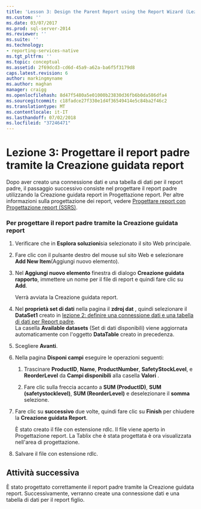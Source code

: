 ```yaml
---
title: 'Lesson 3: Design the Parent Report using the Report Wizard (Lezione 3: Progettare il report padre tramite la Creazione guidata report) | Microsoft Docs'
ms.custom: ''
ms.date: 03/07/2017
ms.prod: sql-server-2014
ms.reviewer: ''
ms.suite: ''
ms.technology:
- reporting-services-native
ms.tgt_pltfrm: ''
ms.topic: conceptual
ms.assetid: 2f69dcd3-cd6d-45a9-a62a-ba6f5f3179d8
caps.latest.revision: 6
author: markingmyname
ms.author: maghan
manager: craigg
ms.openlocfilehash: 8d47f5480a5e01000b23830d36fb6b0da586dfa4
ms.sourcegitcommit: c18fadce27f330e1d4f36549414e5c84ba2f46c2
ms.translationtype: MT
ms.contentlocale: it-IT
ms.lasthandoff: 07/02/2018
ms.locfileid: "37246471"
---
```

# <a name="lesson-3-design-the-parent-report-using-the-report-wizard"></a>Lezione 3: Progettare il report padre tramite la Creazione guidata report
  Dopo aver creato una connessione dati e una tabella di dati per il report padre, il passaggio successivo consiste nel progettare il report padre utilizzando la Creazione guidata report in Progettazione report. Per altre informazioni sulla progettazione dei report, vedere [Progettare report con Progettazione report &#40;SSRS&#41;](tools/design-reporting-services-paginated-reports-with-report-designer-ssrs.md).  
  
### <a name="to-design-the-parent-report-using-the-report-wizard"></a>Per progettare il report padre tramite la Creazione guidata report  
  
1.  Verificare che in **Esplora soluzioni**sia selezionato il sito Web principale.  
  
2.  Fare clic con il pulsante destro del mouse sul sito Web e selezionare **Add New Item**(Aggiungi nuovo elemento).  
  
3.  Nel **Aggiungi nuovo elemento** finestra di dialogo **Creazione guidata rapporto**, immettere un nome per il file di report e quindi fare clic su **Add**.  
  
     Verrà avviata la Creazione guidata report.  
  
4.  Nel **proprietà set di dati** nella pagina il **zdroj dat** , quindi selezionare il **DataSet1** creato in [lezione 2: definire una connessione dati e una tabella di dati per Report padre](lesson-2-define-a-data-connection-and-data-table-for-parent-report.md).  
    La casella **Available datasets** (Set di dati disponibili) viene aggiornata automaticamente con l'oggetto **DataTable** creato in precedenza.  
  
5.  Scegliere **Avanti**.  
  
6.  Nella pagina **Disponi campi** eseguire le operazioni seguenti:  
  
    1.  Trascinare **ProductID**, **Name**, **ProductNumber**, **SafetyStockLevel**, e **ReorderLevel** da **Campi disponibili** alla casella **Valori** .  
  
    2.  Fare clic sulla freccia accanto a **SUM (ProductID)**, **SUM (safetystocklevel)**, **SUM (ReorderLevel)** e deselezionare il **somma** selezione.  
  
7.  Fare clic su **successivo** due volte, quindi fare clic su **Finish** per chiudere la **Creazione guidata Report**.  
  
     È stato creato il file con estensione rdlc. Il file viene aperto in Progettazione report. La Tablix che è stata progettata è ora visualizzata nell'area di progettazione.  
  
8.  Salvare il file con estensione rdlc.  
  
## <a name="next-task"></a>Attività successiva  
 È stato progettato correttamente il report padre tramite la Creazione guidata report. Successivamente, verranno create una connessione dati e una tabella di dati per il report figlio.  
  
  

